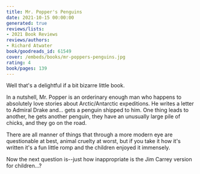 ```yaml
---
title: Mr. Popper's Penguins
date: 2021-10-15 00:00:00
generated: true
reviews/lists:
- 2021 Book Reviews
reviews/authors:
- Richard Atwater
book/goodreads_id: 61549
cover: /embeds/books/mr-poppers-penguins.jpg
rating: 4
book/pages: 139
---
```

Well that's a delightful if a bit bizarre little book.  

In a nutshell, Mr. Popper is an orderinary enough man who happens to absolutely love stories about Arctic/Antarctic expeditions. He writes a letter to Admiral Drake and... gets a penguin shipped to him. One thing leads to another, he gets another penguin, they have an unusually large pile of chicks, and they go on the road.  

<!--more-->

There are all manner of things that through a more modern eye are questionable at best, animal cruelty at worst, but if you take it how it's written it's a fun little romp and the children enjoyed it immensely.  

Now the next question is--just how inappropriate is the Jim Carrey version for children...?